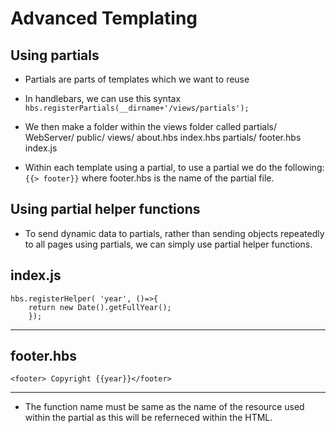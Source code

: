 # Advanced Templating

## Using partials
- Partials are parts of templates which we want to reuse
- In handlebars, we can use this syntax
	`hbs.registerPartials(__dirname+'/views/partials');`

- We then make a folder within the views folder called partials/
		WebServer/
			public/
			views/
				about.hbs
				index.hbs
				partials/
					footer.hbs
			index.js
- Within each template using a partial, to use a partial we do the following:
` {{> footer}}` where footer.hbs is the name of the partial file.

## Using partial helper functions
- To send dynamic data to partials, rather than sending objects repeatedly to all pages using partials, we can simply use partial helper functions.

index.js
---

	hbs.registerHelper( 'year', ()=>{
		return new Date().getFullYear();
		});

---

footer.hbs
---

	<footer> Copyright {{year}}</footer>

---

- The function name must be same as the name of the resource used within the partial as this will be referneced within the HTML.